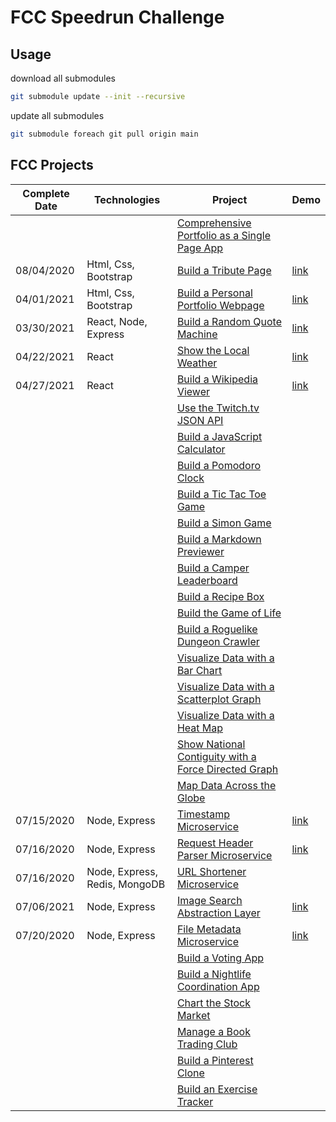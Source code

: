 # FCC Speedrun Challenge

## Usage

download all submodules
```bash
git submodule update --init --recursive
```

update all submodules
```bash
git submodule foreach git pull origin main
```
## FCC Projects


| Complete Date | Technologies |Project  | Demo |
|----------|---------|----------|----------|
|      |  [ ]()  | [Comprehensive Portfolio as a Single Page App](./portfolio) |   |   |
|   08/04/2020   |  Html, Css, Bootstrap  | [Build a Tribute Page](./frontend/tribute-page) | [link](https://escobot.github.io/tribute-page/) |   |
|   04/01/2021   |  Html, Css, Bootstrap  | [Build a Personal Portfolio Webpage](./frontend/portfolio) | [link](https://escobot.github.io/portfolio/) |   |
|   03/30/2021   |  React, Node, Express  | [Build a Random Quote Machine](./frontend/random-quote-machine) | [link](https://escobot.github.io/random-quote-machine/) |   |
|   04/22/2021   |  React  | [Show the Local Weather](./frontend/local-weather) | [link](https://escobot.github.io/local-weather/)  |   |
|   04/27/2021   |  React  | [Build a Wikipedia Viewer](./frontend/wikipedia-viewer) | [link](https://escobot.github.io/wikipedia-viewer/)  |   |
|      |  [ ]()  | [Use the Twitch.tv JSON API](./frontend/twitch-client) |  |   |
|      |  [ ]()  | [Build a JavaScript Calculator](./frontend/calculator) |  |   |
|      |  [ ]()  | [Build a Pomodoro Clock](./frontend/pomodoro-clock) |  |   |
|      |  [ ]()  | [Build a Tic Tac Toe Game](./frontend/tictactoe-game) |  |   |
|      |  [ ]()  | [Build a Simon Game](./frontend/simon-game) |  |   |
|      |  [ ]()  | [Build a Markdown Previewer](./data-vis/markdown-previewer) |  |   |
|      |  [ ]()  | [Build a Camper Leaderboard](./data-vis/camper-leaderboard) |  |   |
|      |  [ ]()  | [Build a Recipe Box](./data-vis/recipe-box) |  |   |
|      |  [ ]()  | [Build the Game of Life](./data-vis/game-of-life) |  |   |
|      |  [ ]()  | [Build a Roguelike Dungeon Crawler](./data-vis/dungeon-crawler) |  |   |
|      |  [ ]()  | [Visualize Data with a Bar Chart](./data-vis/bar-chart) |  |   |
|      |  [ ]()  | [Visualize Data with a Scatterplot Graph](./data-vis/scatterplot-graph) |  |   |
|      |  [ ]()  | [Visualize Data with a Heat Map](./data-vis/heat-map) |  |   |
|      |  [ ]()  | [Show National Contiguity with a Force Directed Graph](./data-vis/force-directed-graph) |  |   |
|      |  [ ]()  | [Map Data Across the Globe](./data-vis/data-across-globe) |  |   |
|   07/15/2020   |  Node, Express  | [Timestamp Microservice](./backend/api-timestamp) | [link](https://escobot-timestamp-microservice.glitch.me/) |   |
|   07/16/2020   |  Node, Express  | [Request Header Parser Microservice](./backend/api-request-header) | [link](https://escobot-request-header-parser-microservice.glitch.me/api/whoami)  |   |
|   07/16/2020   |  Node, Express, Redis, MongoDB  | [URL Shortener Microservice](./backend/api-url-shortener) | []() |   |
|   07/06/2021   |  Node, Express  | [Image Search Abstraction Layer](./backend/api-image-search) | [link](https://scratched-warm-borogovia.glitch.me/cute%20cat) |   |
|   07/20/2020   |  Node, Express  | [File Metadata Microservice](./backend/api-file-metadata) | [link](https://escobot-file-metadata-microservice.glitch.me/)  |   |
|      |  [ ]()  | [Build a Voting App](./backend/app-voting) |  |   |
|      |  [ ]()  | [Build a Nightlife Coordination App](./backend/app-nightlife) |  |   |
|      |  [ ]()  | [Chart the Stock Market](./backend/app-stock-market) |  |   |
|      |  [ ]()  | [Manage a Book Trading Club](./backend/app-book-trading) |  |   |
|      |  [ ]()  | [Build a Pinterest Clone](./backend/app-pinterest-clone) |  |   |
|      |  [ ]()  | [Build an Exercise Tracker](./backend/app-exercise-tracker) |  |   |
